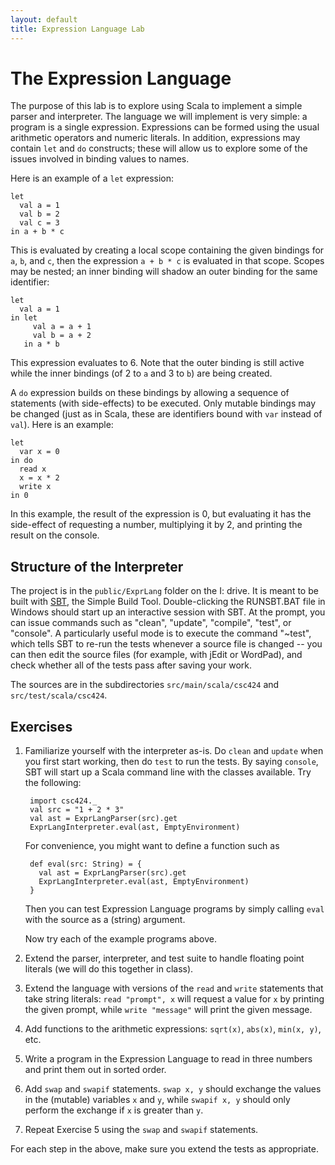 ```yaml
---
layout: default
title: Expression Language Lab
---
```

# The Expression Language

The purpose of this lab is to explore using Scala to implement a
simple parser and interpreter. The language we will implement is
very simple: a program is a single expression. Expressions can be
formed using the usual arithmetic operators and numeric literals.
In addition, expressions may contain `let` and `do` constructs;
these will allow us to explore some of the issues involved in binding
values to names.

Here is an example of a `let` expression:

    let
      val a = 1
      val b = 2
      val c = 3
    in a + b * c

This is evaluated by creating a local scope containing the given
bindings for `a`, `b`, and `c`, then the expression `a + b * c` is
evaluated in that scope. Scopes may be nested; an inner binding
will shadow an outer binding for the same identifier:

    let
      val a = 1
    in let
         val a = a + 1
         val b = a + 2
       in a * b

This expression evaluates to 6. Note that the outer binding is still
active while the inner bindings (of 2 to `a` and 3 to `b`) are being
created.

A `do` expression builds on these bindings by allowing a sequence of
statements (with side-effects) to be executed. Only mutable bindings
may be changed (just as in Scala, these are identifiers bound with
`var` instead of `val`). Here is an example:

    let
      var x = 0
    in do
      read x
      x = x * 2
      write x
    in 0

In this example, the result of the expression is 0, but evaluating it
has the side-effect of requesting a number, multiplying it by 2, and
printing the result on the console.

## Structure of the Interpreter

The project is in the `public/ExprLang` folder on the I: drive. It is
meant to be built with [SBT](http://code.google.com/p/simple-build-tool/),
the Simple Build Tool. Double-clicking the RUNSBT.BAT file in Windows should
start up an interactive session with SBT. At the prompt, you can issue
commands such as "clean", "update", "compile", "test", or "console".
A particularly useful mode is to execute the command "~test", which tells
SBT to re-run the tests whenever a source file is changed -- you can then
edit the source files (for example, with jEdit or WordPad), and check
whether all of the tests pass after saving your work.

The sources are in the subdirectories `src/main/scala/csc424` and
`src/test/scala/csc424`.

## Exercises

1. Familiarize yourself with the interpreter as-is. Do `clean` and `update`
    when you first start working, then do `test` to run the tests. By saying
    `console`, SBT will start up a Scala command line with the classes available.
    Try the following:

        import csc424._
        val src = "1 + 2 * 3"
        val ast = ExprLangParser(src).get
        ExprLangInterpreter.eval(ast, EmptyEnvironment)

    For convenience, you might want to define a function such as

        def eval(src: String) = {
          val ast = ExprLangParser(src).get
          ExprLangInterpreter.eval(ast, EmptyEnvironment)
        }

    Then you can test Expression Language programs by simply calling `eval`
    with the source as a (string) argument.

    Now try each of the example programs above.

2. Extend the parser, interpreter, and test suite to handle floating
point literals (we will do this together in class).

3. Extend the language with versions of the `read` and `write`
statements that take string literals: `read "prompt", x` will request
a value for `x` by printing the given prompt, while `write "message"`
will print the given message.

4. Add functions to the arithmetic expressions: `sqrt(x)`, `abs(x)`,
`min(x, y)`, etc.

5. Write a program in the Expression Language to read in three numbers
and print them out in sorted order.

6. Add `swap` and `swapif` statements. `swap x, y` should exchange
the values in the (mutable) variables `x` and `y`, while `swapif x, y`
should only perform the exchange if `x` is greater than `y`.

7. Repeat Exercise 5 using the `swap` and `swapif` statements.

For each step in the above, make sure you extend the tests as appropriate.
